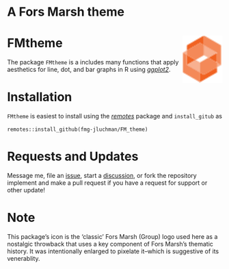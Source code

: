 A Fors Marsh theme
================

# FMtheme <img src="/man/figures/logo-cube2.png" align="right" height="110"/>

The package `FMtheme` is a includes many functions that apply aesthetics
for line, dot, and bar graphs in R using
[*ggplot2*](https://CRAN.R-project.org/package=ggplot2).

# Installation

`FMtheme` is easiest to install using the
[*remotes*](https://CRAN.R-project.org/package=remotes) package and
`install_gitub` as

    remotes::install_github(fmg-jluchman/FM_theme)

# Requests and Updates

Message me, file an
[issue](https://github.com/fmg-jluchman/FMtheme/issues), start a
[discussion](https://github.com/fmg-jluchman/FMtheme/discussions), or
fork the repository implement and make a pull request if you have a
request for support or other update!

# Note

This package’s icon is the ‘classic’ Fors Marsh (Group) logo used here
as a nostalgic throwback that uses a key component of Fors Marsh’s
thematic history. It was intentionally enlarged to pixelate it–which is
suggestive of its venerablity.
